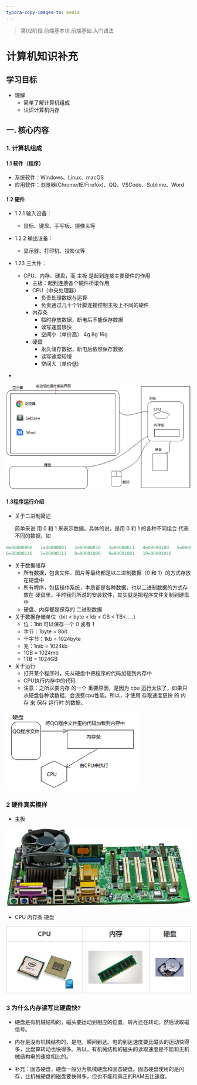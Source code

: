 ```yaml
---
typora-copy-images-to: media
---
```


> 第02阶段.前端基本功.前端基础.入门语法

# 计算机知识补充

## 学习目标
* 理解
  * 简单了解计算机组成
  * 认识计算机内存

## 一. 核心内容

### 1. 计算机组成

#### 1.1 软件（程序）

- 系统软件：Windows、Linux、macOS
- 应用软件：浏览器(Chrome/IE/Firefox)、QQ、VSCode、Sublime、Word

#### 1.2 硬件

- 1.2.1 输入设备：
  - 鼠标、键盘、手写板、摄像头等
- 1.2.2 输出设备：
  - 显示器、打印机、投影仪等

- 1.23   三大件：
  - CPU、内存、硬盘，而 主板 是起到连接主要硬件的作用 
    - 主板：起到连接各个硬件桥梁作用
    - CPU（中央处理器）
      - 负责处理数据与运算
      - 负责通过几十个针脚连接控制主板上不同的硬件
    - 内存条
      - 临时存放数据，断电后不能保存数据
      - 读写速度很快
      - 空间小（单价高） 4g  8g 16g
    - 硬盘
      - 永久储存数据，断电后依然保存数据
      - 读写速度较慢
      - 空间大（单价低) 
- ​

![1519635204396](media/1519635204396.png)




#### 1.3程序运行介绍

+ 关于二进制简述

  简单来说 用 0 和 1 来表示数据。具体的说，是用 0 和 1 的各种不同组合 代表 不同的数据，如

```` js
0=00000000   1=00000001   2=00000010   3=00000011   4=00000100   5=00000101
6=00000110   7=00000111   8=00001000   9=00001001   10=00001010
````

+ 关于数据储存
  + 所有数据，包含文件、图片等最终都是以二进制数据（0 和 1）的方式存放在硬盘中
  + 所有程序，包括操作系统，本质都是各种数据，也以二进制数据的方式存放在 硬盘里。平时我们所说的安装软件，其实就是把程序文件复制到硬盘中
  + 硬盘、内存都是保存的 二进制数据
+ 关于数据存储单位（bit < byte < kb < GB < TB<.....）
  + 位：1bit 可以保存一个 0 或者 1
  + 字节：1byte = 8bit
  + 千字节：1kb = 1024byte
  + 兆：1mb = 1024kb
  + 1GB = 1024mb
  + 1TB = 1024GB
+ 关于运行
  + 打开某个程序时，先从硬盘中把程序的代码加载到内存中
  + CPU执行内存中的代码
  + 注意：之所以要内存 的一个 重要原因，是因为 cpu 运行太快了，如果只从硬盘各种读数据，会浪费cpu性能。所以，才使用 存取速度更快 的 内存 来 保存 运行时 的数据。

![1519636437233](media/1519636437233.png)

### 2  硬件真实模样

+ 主板

![1519635585299](media/1519635585299.png)

+ CPU 内存条 硬盘

![1519697405156](media/1519697405156.png)

### 3  为什么内存读写比硬盘快? 

+ 硬盘是有机械结构的，磁头要运动到相应的位置，转片还在转动，然后读取磁信号。

+ 内存是没有机械结构的，是电，瞬间到达。电的到达速度要比磁头的运动快得多，比盘算转动也快得多。所以，有机械结构的磁头的读取速度是不能和无机械结构电的速度相比的。

+ 补充：固态硬盘，硬盘一般分为机械硬盘和固态硬盘。固态硬盘使用的是闪存，比机械硬盘的磁盘要快得多，但也不能和真正的RAM去比速度。











